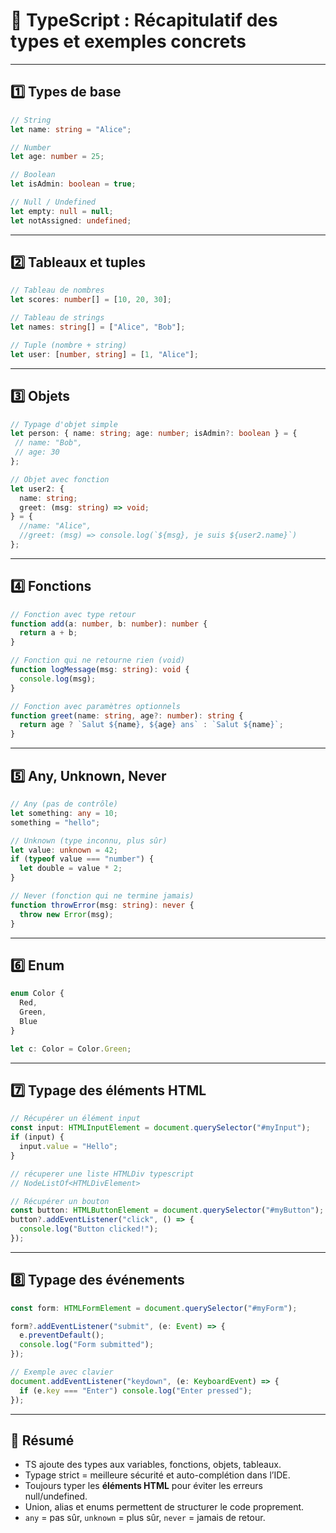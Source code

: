 # 📝 TypeScript : Récapitulatif des types et exemples concrets

---

## 1️⃣ Types de base

```ts
// String
let name: string = "Alice";

// Number
let age: number = 25;

// Boolean
let isAdmin: boolean = true;

// Null / Undefined
let empty: null = null;
let notAssigned: undefined;
```

---

## 2️⃣ Tableaux et tuples

```ts
// Tableau de nombres
let scores: number[] = [10, 20, 30];

// Tableau de strings
let names: string[] = ["Alice", "Bob"];

// Tuple (nombre + string)
let user: [number, string] = [1, "Alice"];
```

---

## 3️⃣ Objets

```ts
// Typage d'objet simple
let person: { name: string; age: number; isAdmin?: boolean } = {
 // name: "Bob",
 // age: 30
};

// Objet avec fonction
let user2: {
  name: string;
  greet: (msg: string) => void;
} = {
  //name: "Alice",
  //greet: (msg) => console.log(`${msg}, je suis ${user2.name}`)
};
```

---

## 4️⃣ Fonctions

```ts
// Fonction avec type retour
function add(a: number, b: number): number {
  return a + b;
}

// Fonction qui ne retourne rien (void)
function logMessage(msg: string): void {
  console.log(msg);
}

// Fonction avec paramètres optionnels
function greet(name: string, age?: number): string {
  return age ? `Salut ${name}, ${age} ans` : `Salut ${name}`;
}
```

---

## 5️⃣ Any, Unknown, Never

```ts
// Any (pas de contrôle)
let something: any = 10;
something = "hello";

// Unknown (type inconnu, plus sûr)
let value: unknown = 42;
if (typeof value === "number") {
  let double = value * 2;
}

// Never (fonction qui ne termine jamais)
function throwError(msg: string): never {
  throw new Error(msg);
}
```

---

## 6️⃣ Enum

```ts
enum Color {
  Red,
  Green,
  Blue
}

let c: Color = Color.Green;
```

---

## 7️⃣ Typage des éléments HTML

```ts
// Récupérer un élément input
const input: HTMLInputElement = document.querySelector("#myInput");
if (input) {
  input.value = "Hello";
}

// récuperer une liste HTMLDiv typescript
// NodeListOf<HTMLDivElement>

// Récupérer un bouton
const button: HTMLButtonElement = document.querySelector("#myButton");
button?.addEventListener("click", () => {
  console.log("Button clicked!");
});
```

---

## 8️⃣ Typage des événements

```ts
const form: HTMLFormElement = document.querySelector("#myForm");

form?.addEventListener("submit", (e: Event) => {
  e.preventDefault();
  console.log("Form submitted");
});

// Exemple avec clavier
document.addEventListener("keydown", (e: KeyboardEvent) => {
  if (e.key === "Enter") console.log("Enter pressed");
});
```

---

## 🔹 Résumé

- TS ajoute des types aux variables, fonctions, objets, tableaux.  
- Typage strict = meilleure sécurité et auto-complétion dans l’IDE.  
- Toujours typer les **éléments HTML** pour éviter les erreurs null/undefined.  
- Union, alias et enums permettent de structurer le code proprement.  
- `any` = pas sûr, `unknown` = plus sûr, `never` = jamais de retour.

